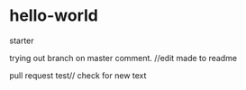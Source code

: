 # hello-world
starter

trying out branch on master comment. //edit made to readme

pull request test// check for new text

